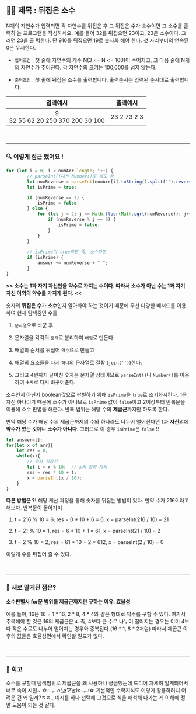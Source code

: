 ## ✍🏻 제목 : 뒤집은 소수
N개의 자연수가 입력되면 각 자연수를 뒤집은 후 그 뒤집은 수가 소수이면 그 소수를 출력하
는 프로그램을 작성하세요. 예를 들어 32를 뒤집으면 23이고, 23은 소수이다. 그러면 23을 출
력한다. 단 910를 뒤집으면 19로 숫자화 해야 한다. 첫 자리부터의 연속된 0은 무시한다.

- `입력조건` : 첫 줄에 자연수의 개수 N(3 <= N <= 100)이 주어지고, 그 다음 줄에 N개의 자연수가 주어진다. 각 자연수의 크기는 100,000를 넘지 않는다.

- `출력조건` : 첫 줄에 뒤집은 소수를 출력합니다. 출력순서는 입력된 순서대로 출력합니다.

|입력예시|출력예시|
|:------:|:----:|
|9</br>32 55 62 20 250 370 200 30 100|23 2 73 2 3|


</br>

---

### 🔍 이렇게 접근 했어요 !

```javascript
for (let i = 0; i < numArr.length; i++) {
        // parseInt()대신 Number()로 해도 됨
        let numReverse = parseInt(numArr[i].toString().split('').reverse().join(''));
        let isPrime = true;

        if (numReverse == 1) {
            isPrime = false;
        } else {
            for (let j = 2; j <= Math.floor(Math.sqrt(numReverse)); j++) {
                if (numReverse % j == 0) {
                    isPrime = false;
                }
            }
        }
        
        // isPrime가 true라면 즉, 소수라면
        if (isPrime) {
            answer += numReverse + " ";
        }
}
```
**>> 소수는 1과 자기 자신만을 약수로 가지는 수이다. 따라서 소수가 아닌 수는 1과 자기 자신 이외의 약수를 가지게 된다. <<** 

숫자의 **뒤집은 수**가 **소수**인지 알아봐야 하는 것이기 때문에 우선 다양한 메서드를 이용하여 현재 탐색중인 수를 

1. `문자열`으로 바꾼 후 

2. 문자열을 각각의 `문자`로 분리하여 `배열`로 만든다. 

3. 배열의 순서를 뒤집어 `역순`으로 만들고

4. 배열의 요소들을 다시 `하나`의 문자열로 결합 (`join('')`)한다.

5. 그리고 4번까지 끝마친 숫자는 문자열 상태이므로 `parseInt()`나 `Number()`를 이용하여 `숫자`로 다시 바꾸어준다.

소수인지 아닌지 boolean값으로 판별하기 위해 `isPrime`을 `true`로 초기화시킨다. 1은 자신 하나이기 때문에 소수가 아니므로 `isPrime` 값이 `false`이고 2이상부터 반복문을 이용해 소수 판별을 해준다. 반복 범위는 해당 수의 **제곱근**까지만 하도록 한다. 

만약 해당 수가 해당 수의 제곱근까지의 수와 하나라도 나누어 떨어진다면 **1**과 **자신**외에 **약수가 있는 것**이니 **소수가 아니다**. 그러므로 이 경우 `isPrime`은 `false` !!


```javascript
let answer=[];
for(let x of arr){
    let res = 0;
    while(x){
        // 숫자 뒤집기	 
        let t = x % 10;  // x의 일의 자리
        res = res * 10 + t;
        x = parseInt(x / 10);
    }
}
```
**다른 방법은 ?!**
해당 계산 과정을 통해 숫자를 뒤집는 방법이 있다. 만약 수가 216이라고 해보자. 반복문이 돌아가며 

1. t = 216 % 10 = 6, res = 0 * 10 + 6 = 6, x = parseInt(216 / 10) = 21

2. t = 21 % 10 = 1, res = 6 * 10 + 1 = 61, x = parseInt(21 / 10) = 2

3. t = 2 % 10 = 2, res = 61 * 10 + 2 = 612, x = parseInt(2 / 10) = 0

이렇게 수를 뒤집어 줄 수 있다.

</br>

---

### 🎉 새로 알게된 점은?
**소수판별시 for문 범위를 제곱근까지만 구하는 이유: 효율성**

예를 들어, 16은 16 = 1 * 16, 2 * 8, 4 * 4와 같은 형태로 약수를 구할 수 있다. 여기서 주목해야 할 것은 16의 제곱근은 `4`. 즉, 4보다 큰 수로 나누어 떨어지는 경우는 이미 4보다 작은 수로도 나누어 떨어지는 경우와 중복된다.(16 * 1, 8 * 2처럼) 따라서 제곱근 이후의 값들은 효율성면에서 확인할 필요가 없다.

</br>

---

### 🐾 회고
소수를 구할때 탐색범위로 제곱근을 왜 사용하나 궁금했는데 드디어 자세히 알게되어서 너무 속이 시원~ ☆*: .｡. o(≧▽≦)o .｡.:*☆ 기본적인 수학지식도 이렇게 활용하려니 어려운 건 왜 일까?ㅎㅎ.. 예시를 하나 선택해 그것으로 식을 해석해 나가는 게 이해에 정말 도움이 되는 것 같다. 